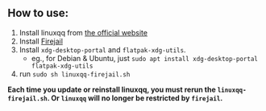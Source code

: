 ## How to use:
1. Install linuxqq from [the official website](https://im.qq.com/linuxqq/)
2. Install [Firejail](https://github.com/netblue30/firejail#installing)
3. Install `xdg-desktop-portal` and `flatpak-xdg-utils`.
    - eg., for Debian & Ubuntu, just `sudo apt install xdg-desktop-portal flatpak-xdg-utils`
4. run `sudo sh linuxqq-firejail.sh`

**Each time you update or reinstall linuxqq, you must rerun the `linuxqq-firejail.sh`. Or `linuxqq` will no longer be restricted by `firejail`.**
